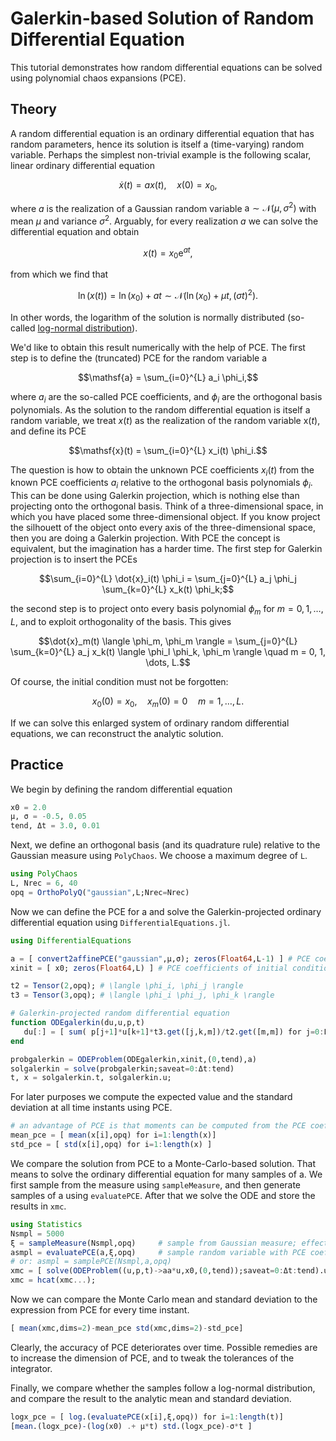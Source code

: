 
# Galerkin-based Solution of Random Differential Equation

This tutorial demonstrates how random differential equations can be solved using polynomial chaos expansions (PCE).

## Theory

A random differential equation is an ordinary differential equation that has random parameters, hence its solution is itself a (time-varying) random variable.
Perhaps the simplest non-trivial example is the following scalar, linear ordinary differential equation
```math
\dot{x}(t) = a x(t), \quad x(0) = x_{0},
```
where $a$ is the realization of a Gaussian random variable $\mathsf{a} \sim \mathcal{N}(\mu, \sigma^2)$ with mean $\mu$ and variance $\sigma^2$.
Arguably, for every realization $a$ we can solve the differential equation and obtain
```math
x(t) = x_0 \mathrm{e}^{a t},
```
from which we find that
```math
\ln (x(t)) = \ln (x_0) + at \sim \mathcal{N}(\ln(x_0) + \mu t, (\sigma t)^2).
```
In other words, the logarithm of the solution is normally distributed (so-called [log-normal distribution](https://en.wikipedia.org/wiki/Log-normal_distribution)).

We'd like to obtain this result numerically with the help of PCE.
The first step is to define the (truncated) PCE for the random variable $\mathsf{a}$
```math
\mathsf{a} = \sum_{i=0}^{L} a_i \phi_i,
```
where $a_i$ are the so-called PCE coefficients, and $\phi_i$ are the orthogonal basis polynomials.
As the solution to the random differential equation is itself a random variable, we treat $x(t)$ as the realization of the random variable $\mathsf{x}(t)$, and define its PCE
```math
\mathsf{x}(t) = \sum_{i=0}^{L} x_i(t) \phi_i.
```
The question is how to obtain the unknown PCE coefficients $x_i(t)$ from the known PCE coefficients $a_i$ relative to the orthogonal basis polynomials $\phi_i$.
This can be done using Galerkin projection, which is nothing else than projecting onto the orthogonal basis.
Think of a three-dimensional space, in which you have placed some three-dimensional object.
If you know project the silhouett of the object onto every axis of the three-dimensional space, then you are doing a Galerkin projection.
With PCE the concept is equivalent, but the imagination has a harder time.
The first step for Galerkin projection is to insert the PCEs
```math
\sum_{i=0}^{L} \dot{x}_i(t) \phi_i = \sum_{j=0}^{L} a_j \phi_j \sum_{k=0}^{L} x_k(t) \phi_k;
```
the second step is to project onto every basis polynomial $\phi_m$ for $m = 0, 1, \dots, L$, and to exploit orthogonality of the basis.
This gives
```math
\dot{x}_m(t) \langle \phi_m, \phi_m \rangle = \sum_{j=0}^{L} \sum_{k=0}^{L} a_j x_k(t) \langle \phi_l \phi_k, \phi_m \rangle \quad m = 0, 1, \dots, L.
```
Of course, the initial condition must not be forgotten:
```math
x_0(0) = x_0, \quad x_m(0) = 0 \quad m = 1, \dots, L.
```
If we can solve this enlarged system of ordinary random differential equations, we can reconstruct the analytic solution.

## Practice
We begin by defining the random differential equation


```julia
x0 = 2.0
μ, σ = -0.5, 0.05
tend, Δt = 3.0, 0.01
```

Next, we define an orthogonal basis (and its quadrature rule) relative to the Gaussian measure using `PolyChaos`.
We choose a maximum degree of `L`.


```julia
using PolyChaos
L, Nrec = 6, 40
opq = OrthoPolyQ("gaussian",L;Nrec=Nrec)
```

Now we can define the PCE for $\mathsf{a}$ and solve the Galerkin-projected ordinary differential equation using `DifferentialEquations.jl`.


```julia
using DifferentialEquations

a = [ convert2affinePCE("gaussian",μ,σ); zeros(Float64,L-1) ] # PCE coefficients of a
xinit = [ x0; zeros(Float64,L) ] # PCE coefficients of initial condition

t2 = Tensor(2,opq); # \langle \phi_i, \phi_j \rangle
t3 = Tensor(3,opq); # \langle \phi_i \phi_j, \phi_k \rangle

# Galerkin-projected random differential equation
function ODEgalerkin(du,u,p,t)
   du[:] = [ sum( p[j+1]*u[k+1]*t3.get([j,k,m])/t2.get([m,m]) for j=0:L for k=0:L) for m=0:L ]
end

probgalerkin = ODEProblem(ODEgalerkin,xinit,(0,tend),a)
solgalerkin = solve(probgalerkin;saveat=0:Δt:tend)
t, x = solgalerkin.t, solgalerkin.u;
```

For later purposes we compute the expected value and the standard deviation at all time instants using PCE.


```julia
# an advantage of PCE is that moments can be computed from the PCE coefficients alone; no sampling required
mean_pce = [ mean(x[i],opq) for i=1:length(x)]  
std_pce = [ std(x[i],opq) for i=1:length(x) ]
```

We compare the solution from PCE to a Monte-Carlo-based solution.
That means to solve the ordinary differential equation for many samples of $\mathsf{a}$.
We first sample from the measure using `sampleMeasure`, and then generate samples of $\mathsf{a}$ using `evaluatePCE`.
After that we solve the ODE and store the results in `xmc`.


```julia
using Statistics
Nsmpl = 5000
ξ = sampleMeasure(Nsmpl,opq)     # sample from Gaussian measure; effectively randn() here    
asmpl = evaluatePCE(a,ξ,opq)     # sample random variable with PCE coefficients a; effectively μ + σ*randn() here
# or: asmpl = samplePCE(Nsmpl,a,opq)
xmc = [ solve(ODEProblem((u,p,t)->aa*u,x0,(0,tend));saveat=0:Δt:tend).u for aa in asmpl]
xmc = hcat(xmc...);
```

Now we can compare the Monte Carlo mean and standard deviation to the expression from PCE for every time instant.


```julia
[ mean(xmc,dims=2)-mean_pce std(xmc,dims=2)-std_pce]
```

Clearly, the accuracy of PCE deteriorates over time.
Possible remedies are to increase the dimension of PCE, and to tweak the tolerances of the integrator.

Finally, we compare whether the samples follow a log-normal distribution, and compare the result to the analytic mean and standard deviation.


```julia
logx_pce = [ log.(evaluatePCE(x[i],ξ,opq)) for i=1:length(t)]
[mean.(logx_pce)-(log(x0) .+ μ*t) std.(logx_pce)-σ*t ]
```


```julia

```
